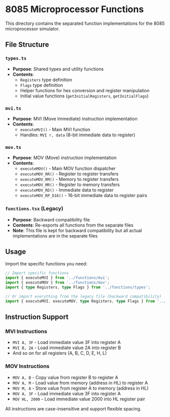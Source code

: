 # 8085 Microprocessor Functions

This directory contains the separated function implementations for the 8085 microprocessor simulator.

## File Structure

### `types.ts`
- **Purpose**: Shared types and utility functions
- **Contents**:
  - `Registers` type definition
  - `Flags` type definition
  - Helper functions for hex conversion and register manipulation
  - Initial value functions (`getInitialRegisters`, `getInitialFlags`)

### `mvi.ts`
- **Purpose**: MVI (Move Immediate) instruction implementation
- **Contents**:
  - `executeMVI()` - Main MVI function
  - Handles: `MVI r, data` (8-bit immediate data to register)

### `mov.ts`
- **Purpose**: MOV (Move) instruction implementation
- **Contents**:
  - `executeMOV()` - Main MOV function dispatcher
  - `executeMOV_RR()` - Register to register transfers
  - `executeMOV_RM()` - Memory to register transfers
  - `executeMOV_MR()` - Register to memory transfers
  - `executeMOV_RD()` - Immediate data to register
  - `executeMOV_RP_D16()` - 16-bit immediate data to register pairs

### `functions.tsx` (Legacy)
- **Purpose**: Backward compatibility file
- **Contents**: Re-exports all functions from the separate files
- **Note**: This file is kept for backward compatibility but all actual implementations are in the separate files

## Usage

Import the specific functions you need:

```typescript
// Import specific functions
import { executeMVI } from '../functions/mvi';
import { executeMOV } from '../functions/mov';
import { type Registers, type Flags } from '../functions/types';

// Or import everything from the legacy file (backward compatibility)
import { executeMVI, executeMOV, type Registers, type Flags } from '../functions/functions';
```

## Instruction Support

### MVI Instructions
- `MVI A, 3F` - Load immediate value 3F into register A
- `MVI B, 2A` - Load immediate value 2A into register B
- And so on for all registers (A, B, C, D, E, H, L)

### MOV Instructions
- `MOV A, B` - Copy value from register B to register A
- `MOV A, M` - Load value from memory (address in HL) to register A
- `MOV M, A` - Store value from register A to memory (address in HL)
- `MOV A, 3F` - Load immediate value 3F into register A
- `MOV HL, 2000` - Load immediate value 2000 into HL register pair

All instructions are case-insensitive and support flexible spacing.
